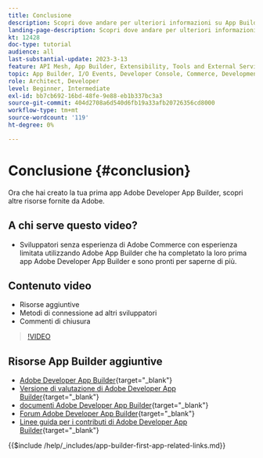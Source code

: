 ```yaml
---
title: Conclusione
description: Scopri dove andare per ulteriori informazioni su App Builder.
landing-page-description: Scopri dove andare per ulteriori informazioni su App Builder.
kt: 12428
doc-type: tutorial
audience: all
last-substantial-update: 2023-3-13
feature: API Mesh, App Builder, Extensibility, Tools and External Services, Backend Development
topic: App Builder, I/O Events, Developer Console, Commerce, Development, Integrations
role: Architect, Developer
level: Beginner, Intermediate
exl-id: bb7cb692-16bd-48fe-9e88-eb1b337bc3a3
source-git-commit: 404d2708a6d540d6fb19a33afb20726356cd8000
workflow-type: tm+mt
source-wordcount: '119'
ht-degree: 0%

---
```


# Conclusione {#conclusion}

Ora che hai creato la tua prima app Adobe Developer App Builder, scopri altre risorse fornite da Adobe.

## A chi serve questo video?

* Sviluppatori senza esperienza di Adobe Commerce con esperienza limitata utilizzando Adobe App Builder che ha completato la loro prima app Adobe Developer App Builder e sono pronti per saperne di più.

## Contenuto video

* Risorse aggiuntive
* Metodi di connessione ad altri sviluppatori
* Commenti di chiusura

>[!VIDEO](https://video.tv.adobe.com/v/3416741?quality=12&learn=on)

## Risorse App Builder aggiuntive

* [Adobe Developer App Builder](https://developer.adobe.com/app-builder/){target="_blank"}
* [Versione di valutazione di Adobe Developer App Builder](https://developer.adobe.com/app-builder/trial/){target="_blank"}
* [documenti Adobe Developer App Builder](https://developer.adobe.com/app-builder/docs/overview/){target="_blank"}
* [Forum Adobe Developer App Builder](https://experienceleaguecommunities.adobe.com/t5/project-firefly/ct-p/project-firefly){target="_blank"}
* [Linee guida per i contributi di Adobe Developer App Builder](https://developer.adobe.com/app-builder/docs/guides/contribution_guides/){target="_blank"}

{{$include /help/_includes/app-builder-first-app-related-links.md}}
